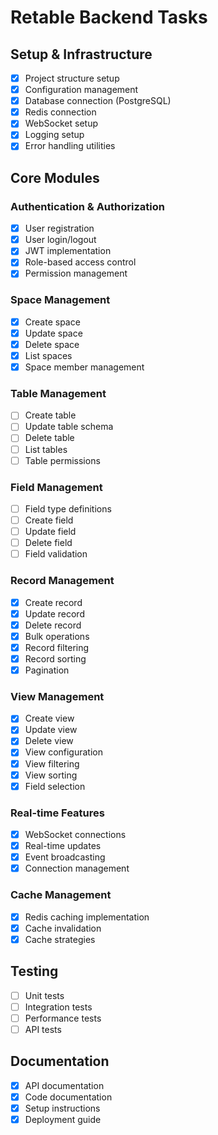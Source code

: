 # Retable Backend Tasks

## Setup & Infrastructure
- [x] Project structure setup
- [x] Configuration management
- [x] Database connection (PostgreSQL)
- [x] Redis connection
- [x] WebSocket setup
- [x] Logging setup
- [x] Error handling utilities

## Core Modules
### Authentication & Authorization
- [x] User registration
- [x] User login/logout
- [x] JWT implementation
- [x] Role-based access control
- [x] Permission management

### Space Management
- [x] Create space
- [x] Update space
- [x] Delete space
- [x] List spaces
- [x] Space member management

### Table Management
- [ ] Create table
- [ ] Update table schema
- [ ] Delete table
- [ ] List tables
- [ ] Table permissions

### Field Management
- [ ] Field type definitions
- [ ] Create field
- [ ] Update field
- [ ] Delete field
- [ ] Field validation

### Record Management
- [x] Create record
- [x] Update record
- [x] Delete record
- [x] Bulk operations
- [x] Record filtering
- [x] Record sorting
- [x] Pagination

### View Management
- [x] Create view
- [x] Update view
- [x] Delete view
- [x] View configuration
- [x] View filtering
- [x] View sorting
- [x] Field selection

### Real-time Features
- [x] WebSocket connections
- [x] Real-time updates
- [x] Event broadcasting
- [x] Connection management

### Cache Management
- [x] Redis caching implementation
- [x] Cache invalidation
- [x] Cache strategies

## Testing
- [ ] Unit tests
- [ ] Integration tests
- [ ] Performance tests
- [ ] API tests

## Documentation
- [x] API documentation
- [x] Code documentation
- [x] Setup instructions
- [x] Deployment guide